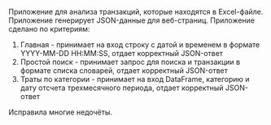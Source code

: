 Приложение для анализа транзакций, которые находятся в Excel-файле. Приложение генерирует JSON-данные для веб-страниц.
Приложение сделано по критериям:
1. Главная - принимает на вход строку с датой и временем в формате 
YYYY-MM-DD HH:MM:SS, отдает корректный JSON-ответ
2. Простой поиск - принимает запрос для поиска и транзакции в формате списка словарей, 
отдает корректный JSON-ответ
3. Траты по категории - принимает на вход DataFrame, категорию и дату отсчета трехмесячного периода,
отдает корректный JSON-ответ

Исправила многие недочёты.

